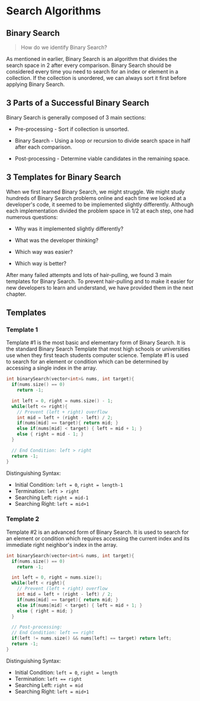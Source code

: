 # Search Algorithms

## Binary Search

> How do we identify Binary Search?

As mentioned in earlier, Binary Search is an algorithm that divides the search space in 2 after every comparison. Binary Search should be considered every time you need to search for an index or element in a collection. If the collection is unordered, we can always sort it first before applying Binary Search.

## 3 Parts of a Successful Binary Search

Binary Search is generally composed of 3 main sections:

- Pre-processing - Sort if collection is unsorted.

- Binary Search - Using a loop or recursion to divide search space in half after each comparison.

- Post-processing - Determine viable candidates in the remaining space.

## 3 Templates for Binary Search

When we first learned Binary Search, we might struggle. We might study hundreds of Binary Search problems online and each time we looked at a developer's code, it seemed to be implemented slightly differently. Although each implementation divided the problem space in 1/2 at each step, one had numerous questions:

- Why was it implemented slightly differently?

- What was the developer thinking?

- Which way was easier?

- Which way is better?

After many failed attempts and lots of hair-pulling, we found 3 main templates for Binary Search. To prevent hair-pulling and to make it easier for new developers to learn and understand, we have provided them in the next chapter.

## Templates

### Template 1

Template #1 is the most basic and elementary form of Binary Search. It is the standard Binary Search Template that most high schools or universities use when they first teach students computer science. Template #1 is used to search for an element or condition which can be determined by accessing a single index in the array.

```cpp
int binarySearch(vector<int>& nums, int target){
  if(nums.size() == 0)
    return -1;

  int left = 0, right = nums.size() - 1;
  while(left <= right){
    // Prevent (left + right) overflow
    int mid = left + (right - left) / 2;
    if(nums[mid] == target){ return mid; }
    else if(nums[mid] < target) { left = mid + 1; }
    else { right = mid - 1; }
  }

  // End Condition: left > right
  return -1;
}
```

Distinguishing Syntax:

- Initial Condition: `left = 0`, `right = length-1`
- Termination: `left > right`
- Searching Left: `right = mid-1`
- Searching Right: `left = mid+1`

### Template 2

Template #2 is an advanced form of Binary Search. It is used to search for an element or condition which requires accessing the current index and its immediate right neighbor's index in the array.

```cpp
int binarySearch(vector<int>& nums, int target){
  if(nums.size() == 0)
    return -1;

  int left = 0, right = nums.size();
  while(left < right){
    // Prevent (left + right) overflow
    int mid = left + (right - left) / 2;
    if(nums[mid] == target){ return mid; }
    else if(nums[mid] < target) { left = mid + 1; }
    else { right = mid; }
  }

  // Post-processing:
  // End Condition: left == right
  if(left != nums.size() && nums[left] == target) return left;
  return -1;
}
```

Distinguishing Syntax:

- Initial Condition: `left = 0`, `right = length`
- Termination: `left == right`
- Searching Left: `right = mid`
- Searching Right: `left = mid+1`
